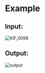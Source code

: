 # Example
## Input:
![KIF_0098](https://github.com/user-attachments/assets/d68fe975-5d9b-4237-bffc-018e63de64e6)
## Output:
![output](https://github.com/user-attachments/assets/6b53eee5-597c-49de-a378-664cf41d5fd7)

